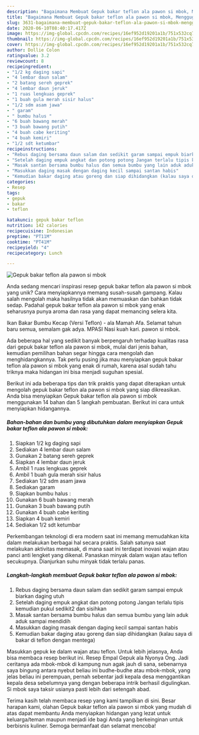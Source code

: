 ```yaml
---
description: "Bagaimana Membuat Gepuk bakar teflon ala pawon si mbok, Menggugah Selera"
title: "Bagaimana Membuat Gepuk bakar teflon ala pawon si mbok, Menggugah Selera"
slug: 3631-bagaimana-membuat-gepuk-bakar-teflon-ala-pawon-si-mbok-menggugah-selera
date: 2020-06-10T08:40:17.417Z
image: https://img-global.cpcdn.com/recipes/16ef952d19201a1b/751x532cq70/gepuk-bakar-teflon-ala-pawon-si-mbok-foto-resep-utama.jpg
thumbnail: https://img-global.cpcdn.com/recipes/16ef952d19201a1b/751x532cq70/gepuk-bakar-teflon-ala-pawon-si-mbok-foto-resep-utama.jpg
cover: https://img-global.cpcdn.com/recipes/16ef952d19201a1b/751x532cq70/gepuk-bakar-teflon-ala-pawon-si-mbok-foto-resep-utama.jpg
author: Dollie Colon
ratingvalue: 3.2
reviewcount: 8
recipeingredient:
- "1/2 kg daging sapi"
- "4 lembar daun salam"
- "2 batang sereh geprek"
- "4 lembar daun jeruk"
- "1 ruas lengkuas geprek"
- "1 buah gula merah sisir halus"
- "1/2 sdm asam jawa"
- " garam"
- " bumbu halus "
- "6 buah bawang merah"
- "3 buah bawang putih"
- "4 buah cabe keriting"
- "4 buah kemiri"
- "1/2 sdt ketumbar"
recipeinstructions:
- "Rebus daging bersama daun salam dan sedikit garam sampai empuk biarkan daging utuh"
- "Setelah daging empuk angkat dan potong potong Jangan terlalu tipis kemudian pukul sedikit2 dan sisihkan"
- "Masak santan bersama bumbu halus dan semua bumbu yang lain aduk aduk sampai mendidih"
- "Masukkan daging masak dengan daging kecil sampai santan habis"
- "Kemudian bakar daging atau goreng dan siap dihidangkan (kalau saya di bakar di teflon dengan mentega)"
categories:
- Resep
tags:
- gepuk
- bakar
- teflon

katakunci: gepuk bakar teflon 
nutrition: 142 calories
recipecuisine: Indonesian
preptime: "PT11M"
cooktime: "PT41M"
recipeyield: "4"
recipecategory: Lunch

---
```



![Gepuk bakar teflon ala pawon si mbok](https://img-global.cpcdn.com/recipes/16ef952d19201a1b/751x532cq70/gepuk-bakar-teflon-ala-pawon-si-mbok-foto-resep-utama.jpg)

Anda sedang mencari inspirasi resep gepuk bakar teflon ala pawon si mbok yang unik? Cara menyiapkannya memang susah-susah gampang. Kalau salah mengolah maka hasilnya tidak akan memuaskan dan bahkan tidak sedap. Padahal gepuk bakar teflon ala pawon si mbok yang enak seharusnya punya aroma dan rasa yang dapat memancing selera kita.

Ikan Bakar Bumbu Kecap (Versi Teflon) - ala Mamah Afa. Selamat tahun baru semua, semalam gak adya. MPASI Nasi kuah kari. pawon si mbok.

Ada beberapa hal yang sedikit banyak berpengaruh terhadap kualitas rasa dari gepuk bakar teflon ala pawon si mbok, mulai dari jenis bahan, kemudian pemilihan bahan segar hingga cara mengolah dan menghidangkannya. Tak perlu pusing jika mau menyiapkan gepuk bakar teflon ala pawon si mbok yang enak di rumah, karena asal sudah tahu triknya maka hidangan ini bisa menjadi suguhan spesial.


Berikut ini ada beberapa tips dan trik praktis yang dapat diterapkan untuk mengolah gepuk bakar teflon ala pawon si mbok yang siap dikreasikan. Anda bisa menyiapkan Gepuk bakar teflon ala pawon si mbok menggunakan 14 bahan dan 5 langkah pembuatan. Berikut ini cara untuk menyiapkan hidangannya.

<!--inarticleads1-->

##### Bahan-bahan dan bumbu yang dibutuhkan dalam menyiapkan Gepuk bakar teflon ala pawon si mbok:

1. Siapkan 1/2 kg daging sapi
1. Sediakan 4 lembar daun salam
1. Gunakan 2 batang sereh geprek
1. Siapkan 4 lembar daun jeruk
1. Ambil 1 ruas lengkuas geprek
1. Ambil 1 buah gula merah sisir halus
1. Sediakan 1/2 sdm asam jawa
1. Sediakan  garam
1. Siapkan  bumbu halus :
1. Gunakan 6 buah bawang merah
1. Gunakan 3 buah bawang putih
1. Gunakan 4 buah cabe keriting
1. Siapkan 4 buah kemiri
1. Sediakan 1/2 sdt ketumbar


Perkembangan teknologi di era modern saat ini memang memudahkan kita dalam melakukan berbagai hal secara praktis. Salah satunya saat melakukan aktivitas memasak, di mana saat ini terdapat inovasi wajan atau panci anti lengket yang dikenal. Panaskan minyak dalam wajan atau teflon secukupnya. Dianjurkan suhu minyak tidak terlalu panas. 

<!--inarticleads2-->

##### Langkah-langkah membuat Gepuk bakar teflon ala pawon si mbok:

1. Rebus daging bersama daun salam dan sedikit garam sampai empuk biarkan daging utuh
1. Setelah daging empuk angkat dan potong potong Jangan terlalu tipis kemudian pukul sedikit2 dan sisihkan
1. Masak santan bersama bumbu halus dan semua bumbu yang lain aduk aduk sampai mendidih
1. Masukkan daging masak dengan daging kecil sampai santan habis
1. Kemudian bakar daging atau goreng dan siap dihidangkan (kalau saya di bakar di teflon dengan mentega)


Masukkan gepuk ke dalam wajan atau teflon. Untuk lebih jelasnya, Anda bisa membaca resep berikut ini. Resep Empal Gepuk ala Nyonya Ong. Jadi ceritanya ada mbok-mbok di kampung nun agak jauh di sana, sebenarnya saya bingung antara nyebut beliau ini budhe-budhe atau mbok-mbok, yang jelas beliau ini perempuan, pernah sebentar jadi kepala desa menggantikan kepala desa sebelumnya yang dengan beberapa intrik berhasil digulingkan. Si mbok saya taksir usianya pasti lebih dari setengah abad. 

Terima kasih telah membaca resep yang kami tampilkan di sini. Besar harapan kami, olahan Gepuk bakar teflon ala pawon si mbok yang mudah di atas dapat membantu Anda menyiapkan hidangan yang lezat untuk keluarga/teman maupun menjadi ide bagi Anda yang berkeinginan untuk berbisnis kuliner. Semoga bermanfaat dan selamat mencoba!
